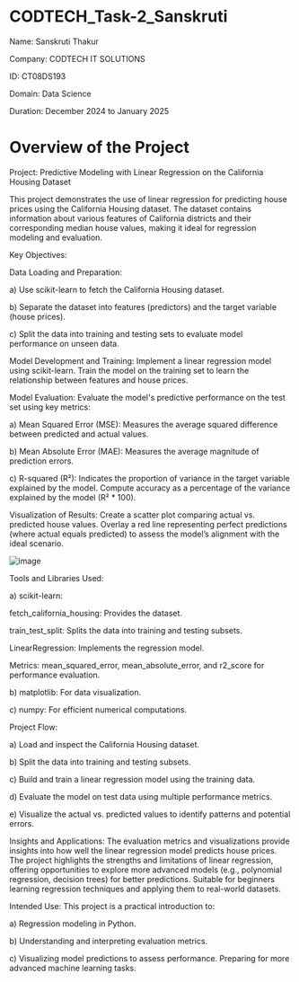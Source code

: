 # CODTECH_Task-2_Sanskruti

Name: Sanskruti Thakur

Company: CODTECH IT SOLUTIONS

ID: CT08DS193

Domain: Data Science

Duration: December 2024 to January 2025

# Overview of the Project

Project: Predictive Modeling with Linear Regression on the California Housing Dataset

This project demonstrates the use of linear regression for predicting house prices using the California Housing dataset. The dataset contains information about various features of California districts and their corresponding median house values, making it ideal for regression modeling and evaluation.

Key Objectives:

Data Loading and Preparation:

a) Use scikit-learn to fetch the California Housing dataset.

b) Separate the dataset into features (predictors) and the target variable (house prices).

c) Split the data into training and testing sets to evaluate model performance on unseen data.

Model Development and Training:
Implement a linear regression model using scikit-learn. Train the model on the training set to learn the relationship between features and house prices.

Model Evaluation:
Evaluate the model's predictive performance on the test set using key metrics:

a) Mean Squared Error (MSE): Measures the average squared difference between predicted and actual values.

b) Mean Absolute Error (MAE): Measures the average magnitude of prediction errors.

c) R-squared (R²): Indicates the proportion of variance in the target variable explained by the model. Compute accuracy as a percentage of the variance explained by the model (R² * 100).

Visualization of Results:
Create a scatter plot comparing actual vs. predicted house values. Overlay a red line representing perfect predictions (where actual equals predicted) to assess the model’s alignment with the ideal scenario.

![image](https://github.com/user-attachments/assets/20ccde9d-5b9a-40e2-a60a-99751f16eb22)


Tools and Libraries Used:

a) scikit-learn:

fetch_california_housing: Provides the dataset.

train_test_split: Splits the data into training and testing subsets.

LinearRegression: Implements the regression model.

Metrics: mean_squared_error, mean_absolute_error, and r2_score for performance evaluation.

b) matplotlib: For data visualization.

c) numpy: For efficient numerical computations.

Project Flow:

a) Load and inspect the California Housing dataset.

b) Split the data into training and testing subsets.

c) Build and train a linear regression model using the training data.

d) Evaluate the model on test data using multiple performance metrics.

e) Visualize the actual vs. predicted values to identify patterns and potential errors.

Insights and Applications:
The evaluation metrics and visualizations provide insights into how well the linear regression model predicts house prices. The project highlights the strengths and limitations of linear regression, offering opportunities to explore more advanced models (e.g., polynomial regression, decision trees) for better predictions. Suitable for beginners learning regression techniques and applying them to real-world datasets.

Intended Use:
This project is a practical introduction to:

a) Regression modeling in Python.

b) Understanding and interpreting evaluation metrics.

c) Visualizing model predictions to assess performance.
Preparing for more advanced machine learning tasks.
